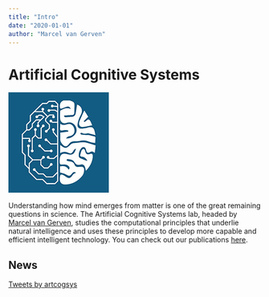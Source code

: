 ```yaml
---
title: "Intro"
date: "2020-01-01"
author: "Marcel van Gerven"
---
```


# Artificial Cognitive Systems

![Image width=50](img/acs.png)

Understanding how mind emerges from matter is one of the great remaining questions in science. The Artificial Cognitive Systems lab, headed by [Marcel van Gerven](https://www.ru.nl/personen/gerven-m-van/), studies the computational principles that underlie natural intelligence and uses these principles to develop more capable and efficient intelligent technology. You can check out our publications [here](https://scholar.google.nl/citations?user=sX0ZypwAAAAJ&hl=nl).

## News

<a class="twitter-timeline" href="https://twitter.com/artcogsys?ref_src=twsrc%5Etfw" height=600>Tweets by artcogsys</a> <script async src="https://platform.twitter.com/widgets.js" charset="utf-8"></script>
